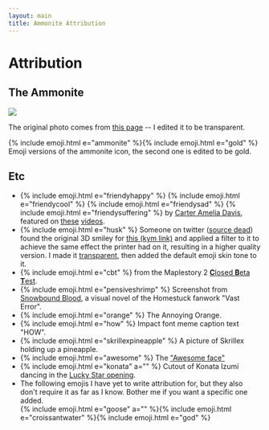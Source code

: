 ```yaml
---
layout: main
title: Ammonite Attribution
---
```


# Attribution

## The Ammonite

<img style="max-width: 200px" src="{{ site.baseurl }}/assets/ammonite.png">

The original photo comes from [this page](https://www.fossilera.com/fossils/13-wide-jurassic-ammonite-fossil-madagascar) -- I edited it to be transparent.

{% include emoji.html e="ammonite" %}{% include emoji.html e="gold" %} Emoji versions of the ammonite icon, the second one is edited to be gold.

## Etc

* {% include emoji.html e="friendyhappy" %} {% include emoji.html e="friendycool" %} {% include emoji.html e="friendysad" %} {% include emoji.html e="friendysuffering" %} by [Carter Amelia Davis](https://twitter.com/sweetstench/status/1375883914246381571), featured on [these](https://www.youtube.com/watch?v=1-ir1Hus3ic) [videos](https://www.youtube.com/watch?v=KfcRNFmsmuY).
* {% include emoji.html e="husk" %} Someone on twitter ([source dead](https://twitter.com/lauramariehart/status/1271484942887813124)) found the original 3D smiley for [this (kym link)](https://knowyourmeme.com/photos/1027831-reaction-images) and applied a filter to it to achieve the same effect the printer had on it, resulting in a higher quality version. I made it [transparent](https://cdn.discordapp.com/attachments/880468064481722490/999437968609640448/husk_transparent.png), then added the default emoji skin tone to it.
* {% include emoji.html e="cbt" %} from the Maplestory 2 [**C**losed **B**eta **T**est](https://orangemushroom.net/2015/01/20/maplestory-2-cbt-begins-tonight/).
* {% include emoji.html e="pensiveshrimp" %} Screenshot from [Snowbound Blood](https://deconreconstruction.itch.io/snowbound-blood), a visual novel of the Homestuck fanwork "Vast Error".
* {% include emoji.html e="orange" %} The Annoying Orange.
* {% include emoji.html e="how" %} Impact font meme caption text "HOW".
* {% include emoji.html e="skrillexpineapple" %} A picture of Skrillex holding up a pineapple.
* {% include emoji.html e="awesome" %} The ["Awesome face"](https://knowyourmeme.com/memes/awesome-face-epic-smiley)
* {% include emoji.html e="konata" a="" %} Cutout of Konata Izumi dancing in the [Lucky Star opening](https://www.youtube.com/watch?v=6iseNlvH2_s).
* The following emojis I have yet to write attribution for, but they also don't require it as far as I know. Bother me if you want a specific one added.  
  {% include emoji.html e="goose" a="" %}{% include emoji.html e="croissantwater" %}{% include emoji.html e="god" %}
